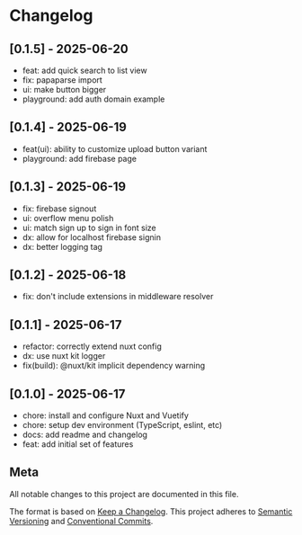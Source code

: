 # Changelog

## [0.1.5] - 2025-06-20

- feat: add quick search to list view
- fix: papaparse import
- ui: make button bigger
- playground: add auth domain example

## [0.1.4] - 2025-06-19

- feat(ui): ability to customize upload button variant
- playground: add firebase page

## [0.1.3] - 2025-06-19

- fix: firebase signout
- ui: overflow menu polish
- ui: match sign up to sign in font size
- dx: allow for localhost firebase signin
- dx: better logging tag

## [0.1.2] - 2025-06-18

- fix: don't include extensions in middleware resolver

## [0.1.1] - 2025-06-17

- refactor: correctly extend nuxt config
- dx: use nuxt kit logger
- fix(build): @nuxt/kit implicit dependency warning

## [0.1.0] - 2025-06-17

- chore: install and configure Nuxt and Vuetify
- chore: setup dev environment (TypeScript, eslint, etc)
- docs: add readme and changelog
- feat: add initial set of features

## Meta

All notable changes to this project are documented in this file.

The format is based on [Keep a Changelog](https://keepachangelog.com/en/1.0.0/).
This project adheres to [Semantic Versioning](https://semver.org/spec/v2.0.0.html) and [Conventional Commits](https://www.conventionalcommits.org/).
